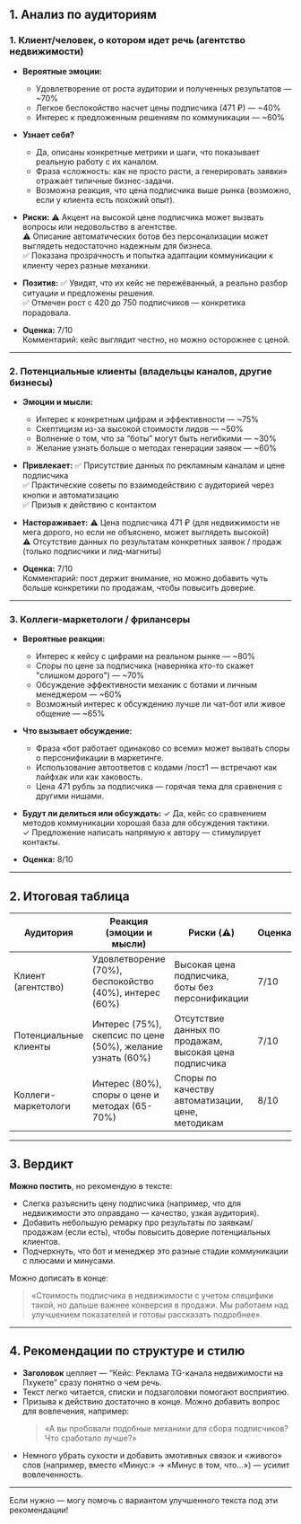 ## 1. Анализ по аудиториям

### 1. Клиент/человек, о котором идет речь (агентство недвижимости)

- **Вероятные эмоции:**
  - Удовлетворение от роста аудитории и полученных результатов — ~70%
  - Легкое беспокойство насчет цены подписчика (471 ₽) — ~40%
  - Интерес к предложенным решениям по коммуникации — ~60%

- **Узнает себя?**
  - Да, описаны конкретные метрики и шаги, что показывает реальную работу с их каналом.
  - Фраза «сложность: как не просто расти, а генерировать заявки» отражает типичные бизнес-задачи.
  - Возможна реакция, что цена подписчика выше рынка (возможно, если у клиента есть похожий опыт).

- **Риски:**
  ⚠️ Акцент на высокой цене подписчика может вызвать вопросы или недовольство в агентстве.  
  ⚠️ Описание автоматических ботов без персонализации может выглядеть недостаточно надежным для бизнеса.  
  ✅ Показана прозрачность и попытка адаптации коммуникации к клиенту через разные механики.

- **Позитив:**
  ✅ Увидят, что их кейс не пережёванный, а реально разбор ситуации и предложены решения.  
  ✅ Отмечен рост с 420 до 750 подписчиков — конкретика порадовала.

- **Оценка:** 7/10  
Комментарий: кейс выглядит честно, но можно осторожнее с ценой.

---

### 2. Потенциальные клиенты (владельцы каналов, другие бизнесы)

- **Эмоции и мысли:**
  - Интерес к конкретным цифрам и эффективности — ~75%  
  - Скептицизм из-за высокой стоимости лидов — ~50%  
  - Волнение о том, что за “боты” могут быть негибкими — ~30%  
  - Желание узнать больше о методах генерации заявок — ~60%

- **Привлекает:**
  ✅ Присутствие данных по рекламным каналам и цене подписчика  
  ✅ Практические советы по взаимодействию с аудиторией через кнопки и автоматизацию  
  ✅ Призыв к действию с контактом

- **Настораживает:**
  ⚠️ Цена подписчика 471 ₽ (для недвижимости не мега дорого, но если не объяснено, может выглядеть высокой)  
  ⚠️ Отсутствие данных по результатам конкретных заявок / продаж (только подписчики и лид-магниты)

- **Оценка:** 7/10  
Комментарий: пост держит внимание, но можно добавить чуть больше конкретики по продажам, чтобы повысить доверие.

---

### 3. Коллеги-маркетологи / фрилансеры

- **Вероятные реакции:**
  - Интерес к кейсу с цифрами на реальном рынке — ~80%  
  - Споры по цене за подписчика (наверняка кто-то скажет "слишком дорого") — ~70%  
  - Обсуждение эффективности механик с ботами и личным менеджером — ~60%  
  - Возможный интерес к обсуждению лучше ли чат-бот или живое общение — ~65%

- **Что вызывает обсуждение:**
  - Фраза «бот работает одинаково со всеми» может вызвать споры о персонификации в маркетинге.  
  - Использование автоответов с кодами /пост1 — встречают как лайфхак или как хаковость.  
  - Цена 471 рубль за подписчика — горячая тема для сравнения с другими нишами.

- **Будут ли делиться или обсуждать:**
  ✓ Да, кейс со сравнением методов коммуникации хорошая база для обсуждения тактики.  
  ✓ Предложение написать напрямую к автору — стимулирует контакты.

- **Оценка:** 8/10

---

## 2. Итоговая таблица

| Аудитория                 | Реакция (эмоции и мысли)                             | Риски (⚠️)                                                 | Оценка |
|---------------------------|-----------------------------------------------------|------------------------------------------------------------|--------|
| Клиент (агентство)         | Удовлетворение (70%), беспокойство (40%), интерес (60%) | Высокая цена подписчика, боты без персонификации           | 7/10   |
| Потенциальные клиенты      | Интерес (75%), скепсис по цене (50%), желание узнать (60%) | Отсутствие данных по продажам, высокая цена подписчика     | 7/10   |
| Коллеги-маркетологи       | Интерес (80%), споры о цене и методах (65-70%)         | Споры по качеству автоматизации, цене, методикам           | 8/10   |

---

## 3. Вердикт

**Можно постить**, но рекомендую в тексте:

- Слегка разъяснить цену подписчика (например, что для недвижимости это оправдано — качество, узкая аудитория).  
- Добавить небольшую ремарку про результаты по заявкам/продажам (если есть), чтобы повысить доверие потенциальных клиентов.  
- Подчеркнуть, что бот и менеджер это разные стадии коммуникации с плюсами и минусами.

Можно дописать в конце:

> «Стоимость подписчика в недвижимости с учетом специфики такой, но дальше важнее конверсия в продажи. Мы работаем над улучшением показателей и готовы рассказать подробнее».

---

## 4. Рекомендации по структуре и стилю

- **Заголовок** цепляет — “Кейс: Реклама TG-канала недвижимости на Пхукете” сразу понятно о чем речь.  
- Текст легко читается, списки и подзаголовки помогают восприятию.  
- Призыва к действию достаточно в конце. Можно добавить вопрос для вовлечения, например:  
  > «А вы пробовали подобные механики для сбора подписчиков? Что сработало лучше?»  
- Немного убрать сухости и добавить эмотивных связок и «живого» слов (например, вместо «Минус:» → «Минус в том, что...») — усилит вовлеченность.

---

Если нужно — могу помочь с вариантом улучшенного текста под эти рекомендации!
